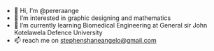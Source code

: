 - 👋 Hi, I’m @pereraange
- 👀 I’m interested in graphic designing and mathematics
- 🌱 I’m currently learning Biomedical Engineering at General sir John Kotelawela Defence University
- 📫 reach me on stephenshaneangelo@gmail.com

<!---
pereraange/pereraange is a ✨ special ✨ repository because its `README.md` (this file) appears on your GitHub profile.
You can click the Preview link to take a look at your changes.
--->
